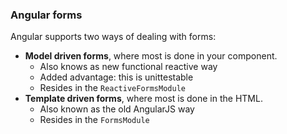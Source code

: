### Angular forms

Angular supports two ways of dealing with forms:

* **Model driven forms**, where most is done in your component.
  * Also knows as new functional reactive way
  * Added advantage: this is unittestable
  * Resides in the `ReactiveFormsModule`
* **Template driven forms**, where most is done in the HTML.
  * Also known as the old AngularJS way
  * Resides in the `FormsModule`